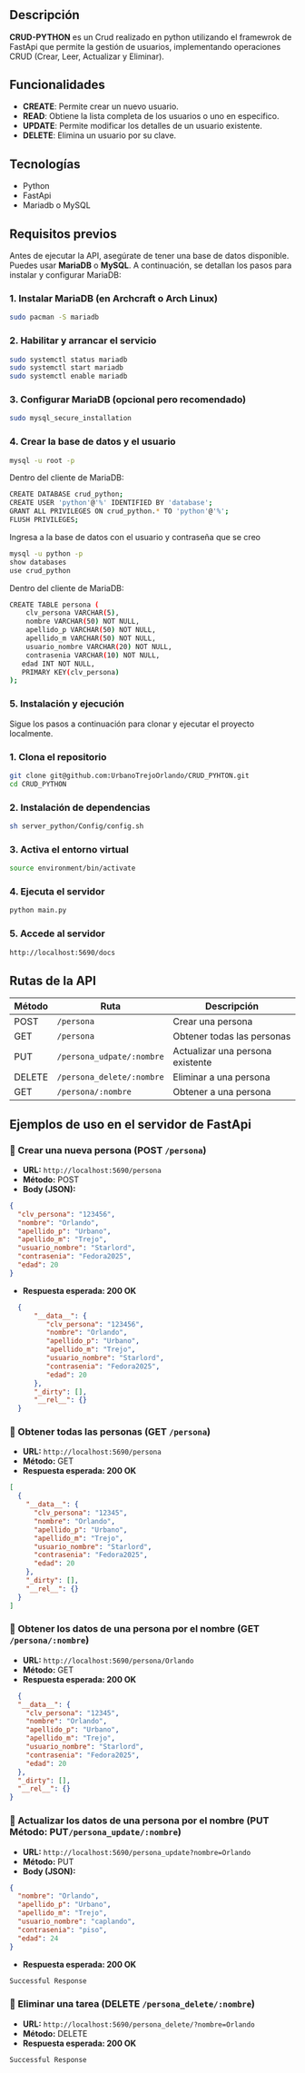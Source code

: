 #
## Descripción 
**CRUD-PYTHON** es un Crud realizado en python utilizando el framewrok de FastApi  que permite la gestión de usuarios, implementando operaciones CRUD (Crear, Leer, Actualizar y Eliminar).
## Funcionalidades 

- **CREATE**: Permite crear un nuevo usuario. 
- **READ**: Obtiene la lista completa de los usuarios o uno en especifico.
- **UPDATE**: Permite modificar los detalles de un usuario existente. 
- **DELETE**: Elimina un usuario por su clave. 

## Tecnologías 
- Python 
- FastApi  
- Mariadb o MySQL  

## Requisitos previos
Antes de ejecutar la API, asegúrate de tener una base de datos disponible. Puedes usar **MariaDB** o **MySQL**. A continuación, se detallan los pasos para instalar y configurar MariaDB:

### 1. Instalar MariaDB (en Archcraft o Arch Linux)

```bash
sudo pacman -S mariadb
```
### 2. Habilitar y arrancar el servicio
```bash
sudo systemctl status mariadb
sudo systemctl start mariadb
sudo systemctl enable mariadb
```
### 3. Configurar MariaDB (opcional pero recomendado)
```bash
sudo mysql_secure_installation
```
### 4. Crear la base de datos y el usuario
```bash
mysql -u root -p
```
Dentro del cliente de MariaDB:
```bash
CREATE DATABASE crud_python;
CREATE USER 'python'@'%' IDENTIFIED BY 'database';
GRANT ALL PRIVILEGES ON crud_python.* TO 'python'@'%';
FLUSH PRIVILEGES;
```
Ingresa a la base de datos con el usuario y contraseña que se creo
```bash
mysql -u python -p
show databases
use crud_python
```
Dentro del cliente de MariaDB:
```bash
CREATE TABLE persona (
	clv_persona VARCHAR(5),
	nombre VARCHAR(50) NOT NULL,
	apellido_p VARCHAR(50) NOT NULL,
	apellido_m VARCHAR(50) NOT NULL,
	usuario_nombre VARCHAR(20) NOT NULL,
	contrasenia VARCHAR(10) NOT NULL,
   edad INT NOT NULL,  
   PRIMARY KEY(clv_persona)
);
```
### 5. Instalación y ejecución
Sigue los pasos a continuación para clonar y ejecutar el proyecto localmente.
### 1. Clona el repositorio
```bash
git clone git@github.com:UrbanoTrejoOrlando/CRUD_PYHTON.git
cd CRUD_PYTHON
```
### 2. Instalación de dependencias
```bash
sh server_python/Config/config.sh
```
### 3. Activa el entorno virtual
```bash
source environment/bin/activate
```
### 4. Ejecuta el servidor
```bash
python main.py
```
### 5. Accede al servidor
```bash
http://localhost:5690/docs
```
## Rutas de la API

| Método |         Ruta               | Descripción                      |
|--------|----------------------------|----------------------------------|
| POST   | `/persona`                 | Crear una persona                |
| GET    | `/persona`                 | Obtener todas las personas       |
| PUT    | `/persona_udpate/:nombre`  | Actualizar una persona existente |
| DELETE | `/persona_delete/:nombre`  | Eliminar a una persona           |
| GET    | `/persona/:nombre`         | Obtener a una persona            |

## Ejemplos de uso en el servidor de FastApi
### 🔸 Crear una nueva persona (POST `/persona`)
- **URL:** `http://localhost:5690/persona`
- **Método:** POST
- **Body (JSON):**
```json
{
  "clv_persona": "123456",
  "nombre": "Orlando",
  "apellido_p": "Urbano",
  "apellido_m": "Trejo",
  "usuario_nombre": "Starlord",
  "contrasenia": "Fedora2025",
  "edad": 20
}
```
- **Respuesta esperada: 200 OK**
```json
  {
      "__data__": {
         "clv_persona": "123456",
         "nombre": "Orlando",
         "apellido_p": "Urbano",
         "apellido_m": "Trejo",
         "usuario_nombre": "Starlord",
         "contrasenia": "Fedora2025",
         "edad": 20
      },
      "_dirty": [],
      "__rel__": {}
  }
```
### 🔸 Obtener todas las personas (GET `/persona`)
- **URL:** `http://localhost:5690/persona`
- **Método:** GET
- **Respuesta esperada: 200 OK**
```json
[
  {
    "__data__": {
      "clv_persona": "12345",
      "nombre": "Orlando",
      "apellido_p": "Urbano",
      "apellido_m": "Trejo",
      "usuario_nombre": "Starlord",
      "contrasenia": "Fedora2025",
      "edad": 20
    },
    "_dirty": [],
    "__rel__": {}
  }
]
```
### 🔸 Obtener los datos de una persona por el nombre (GET `/persona/:nombre`)
- **URL:** `http://localhost:5690/persona/Orlando`
- **Método:** GET
- **Respuesta esperada: 200 OK**
```json
  {
  "__data__": {
    "clv_persona": "12345",
    "nombre": "Orlando",
    "apellido_p": "Urbano",
    "apellido_m": "Trejo",
    "usuario_nombre": "Starlord",
    "contrasenia": "Fedora2025",
    "edad": 20
  },
  "_dirty": [],
  "__rel__": {}
}
```
### 🔸 Actualizar los datos de una persona por el nombre (PUT **Método:** PUT`/persona_update/:nombre`)
- **URL:** `http://localhost:5690/persona_update?nombre=Orlando`
- **Método:** PUT
- **Body (JSON):**
```json
{
  "nombre": "Orlando",
  "apellido_p": "Urbano",
  "apellido_m": "Trejo",
  "usuario_nombre": "caplando",
  "contrasenia": "piso",
  "edad": 24
}
```
- **Respuesta esperada: 200 OK**
```bash
Successful Response
```
### 🔸 Eliminar una tarea (DELETE `/persona_delete/:nombre`)
- **URL:** `http://localhost:5690/persona_delete/?nombre=Orlando`
- **Método:** DELETE
- **Respuesta esperada: 200 OK**
```bash
Successful Response
```

